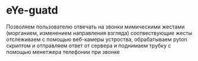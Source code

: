 # eYe-guatd

Позволяем пользователю отвечать на звонки мимическими жестами (морганием, изменением направления взгляда) соотвествующие жесты отслеживаем с помощью веб-камеры устроства, обрабатываем pyton скриптом и отправляем ответ от сервера
и поднимаем трубку с помощью менетжера телефонии при звонке
